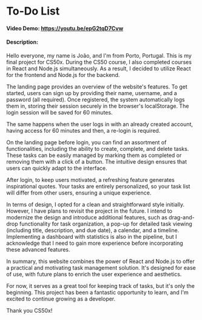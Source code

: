 # To-Do List

#### Video Demo:  <https://youtu.be/epG2tqD7Cvw>
#### Description:

Hello everyone, my name is João, and I'm from Porto, Portugal. This is my final project for CS50x. During the CS50 course, I also completed courses in React and Node.js simultaneously. As a result, I decided to utilize React for the frontend and Node.js for the backend.

The landing page provides an overview of the website's features. To get started, users can sign up by providing their name, username, and a password (all required). Once registered, the system automatically logs them in, storing their session securely in the browser's localStorage. The login session will be saved for 60 minutes.

The same happens when the user logs in with an already created account, having access for 60 minutes and then, a re-login is required.

On the landing page before login, you can find an assortment of functionalities, including the ability to create, complete, and delete tasks. These tasks can be easily managed by marking them as completed or removing them with a click of a button. The intuitive design ensures that users can quickly adapt to the interface.

After login, to keep users motivated, a refreshing feature generates inspirational quotes. Your tasks are entirely personalized, so your task list will differ from other users, ensuring a unique experience.

In terms of design, I opted for a clean and straightforward style initially. However, I have plans to revisit the project in the future. I intend to modernize the design and introduce additional features, such as drag-and-drop functionality for task organization, a pop-up for detailed task viewing (including title, description, and due date), a calendar, and a timeline. Implementing a dashboard with statistics is also in the pipeline, but I acknowledge that I need to gain more experience before incorporating these advanced features.

In summary, this website combines the power of React and Node.js to offer a practical and motivating task management solution. It's designed for ease of use, with future plans to enrich the user experience and aesthetics.

For now, it serves as a great tool for keeping track of tasks, but it's only the beginning.
This project has been a fantastic opportunity to learn, and I'm excited to continue growing as a developer.

Thank you CS50x!
